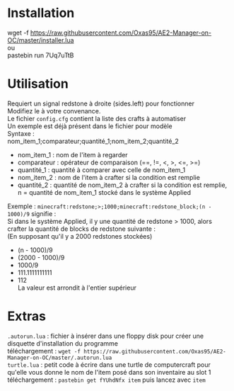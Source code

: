 # Installation
wget -f https://raw.githubusercontent.com/Oxas95/AE2-Manager-on-OC/master/installer.lua  
ou  
pastebin run 7Uq7uTtB

# Utilisation

Requiert un signal redstone à droite (sides.left) pour fonctionner  
Modifiez le à votre convenance.  
Le fichier `config.cfg` contient la liste des crafts à automatiser  
Un exemple est déjà présent dans le fichier pour modèle  
Syntaxe :  
nom_item_1;comparateur;quantité_1;nom_item_2;quantité_2

- nom_item_1  : nom de l'item à regarder
- comparateur : opérateur de comparaison (==, !=, <, >, <=, >=)
- quantité_1  : quantité à comparer avec celle de nom_item_1
- nom_item_2  : nom de l'item à crafter si la condition est remplie
- quantité_2  : quantité de nom_item_2 à crafter si la condition est remplie, n = quantité de nom_item_1 stocké dans le système Applied

Exemple :
`minecraft:redstone;>;1000;minecraft:redstone_block;(n - 1000)/9` signifie :  
 Si dans le système Applied, il y une quantité de redstone > 1000, alors crafter la quantité de blocks de redstone suivante :  
 (En supposant qu'il y a 2000 redstones stockées)
- (n - 1000)/9
- (2000 - 1000)/9
- 1000/9
- 111.1111111111
- 112  
La valeur est arrondit à l'entier supérieur

# Extras
`.autorun.lua` : fichier à insérer dans une floppy disk pour créer une disquette d'installation du programme  
téléchargement : `wget -f https://raw.githubusercontent.com/Oxas95/AE2-Manager-on-OC/master/.autorun.lua`  
`turtle.lua`   : petit code à écrire dans une turtle de computercraft pour qu'elle vous donne le nom de l'item posé dans son inventaire au slot 1  
téléchargement : `pastebin get fYUhdNfx item` puis lancez avec `item`

